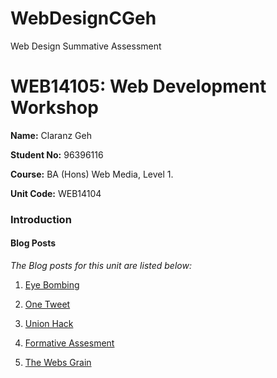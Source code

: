 # WebDesignCGeh
Web Design Summative Assessment 
# WEB14105: Web Development Workshop

**Name:** Claranz Geh

**Student No:** 96396116

**Course:** BA (Hons) Web Media, Level 1.

**Unit Code:** WEB14104


### Introduction



#### Blog Posts


*The Blog posts for this unit are listed below:*


1. [Eye Bombing](http://fourthfloor.raveweb.net/cgeh/2016/10/08/eye-bombing-project/)

2. [One Tweet](http://fourthfloor.raveweb.net/cgeh/2016/10/24/one-tweet-project/)

3. [Union Hack](http://fourthfloor.raveweb.net/cgeh/2016/11/07/union-hack/)

4. [Formative Assesment](http://fourthfloor.raveweb.net/cgeh/2016/11/13/mini-lessons/)

5. [The Webs Grain](http://fourthfloor.raveweb.net/cgeh/2016/11/26/the-webs-grain/)


